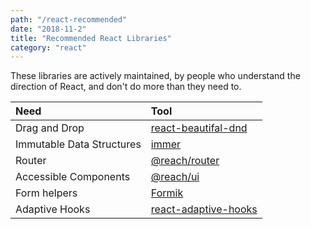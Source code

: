```yaml
---
path: "/react-recommended"
date: "2018-11-2"
title: "Recommended React Libraries"
category: "react"
---
```


These libraries are actively maintained, by people who understand the direction of React, and don't do more than they need to.

<div class="remark-table">

| Need                      | Tool                                                                             |
| :------------------------ | :------------------------------------------------------------------------------- |
| Drag and Drop             | [react-beautifal-dnd](https://github.com/atlassian/react-beautiful-dnd)          |
| Immutable Data Structures | [immer](https://github.com/mweststrate/immer)                                    |
| Router                    | [@reach/router](https://reach.tech/router)                                       |
| Accessible Components     | [@reach/ui](https://ui.reach.tech/)                                              |
| Form helpers              | [Formik](https://jaredpalmer.com/formik)                                         |
| Adaptive Hooks            | [react-adaptive-hooks](https://github.com/GoogleChromeLabs/react-adaptive-hooks) |

